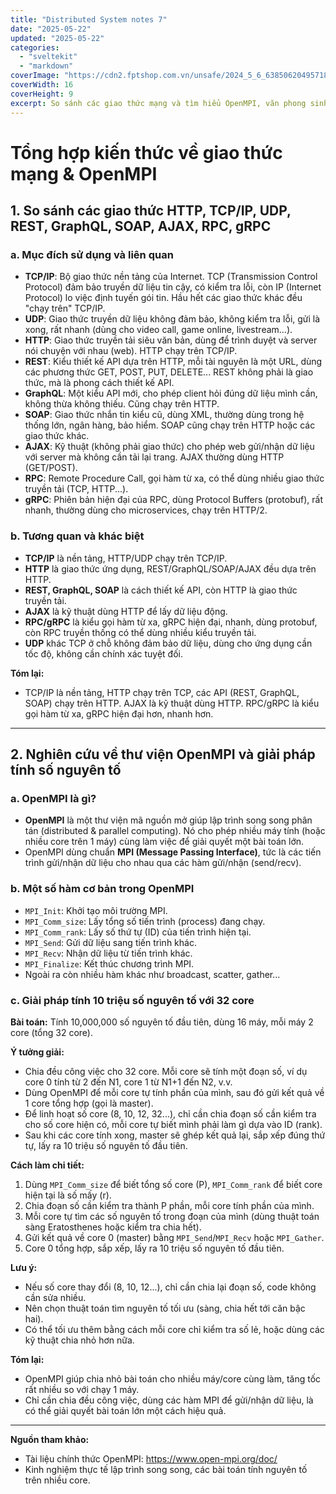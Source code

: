 ```yaml
---
title: "Distributed System notes 7"
date: "2025-05-22"
updated: "2025-05-22"
categories:
  - "sveltekit"
  - "markdown"
coverImage: "https://cdn2.fptshop.com.vn/unsafe/2024_5_6_638506204957187926_rabbitmq_.jpg"
coverWidth: 16
coverHeight: 9
excerpt: So sánh các giao thức mạng và tìm hiểu OpenMPI, văn phong sinh viên.
---
```


# Tổng hợp kiến thức về giao thức mạng & OpenMPI

## 1. So sánh các giao thức HTTP, TCP/IP, UDP, REST, GraphQL, SOAP, AJAX, RPC, gRPC

### a. Mục đích sử dụng và liên quan

- **TCP/IP**: Bộ giao thức nền tảng của Internet. TCP (Transmission Control Protocol) đảm bảo truyền dữ liệu tin cậy, có kiểm tra lỗi, còn IP (Internet Protocol) lo việc định tuyến gói tin. Hầu hết các giao thức khác đều "chạy trên" TCP/IP.
- **UDP**: Giao thức truyền dữ liệu không đảm bảo, không kiểm tra lỗi, gửi là xong, rất nhanh (dùng cho video call, game online, livestream...).
- **HTTP**: Giao thức truyền tải siêu văn bản, dùng để trình duyệt và server nói chuyện với nhau (web). HTTP chạy trên TCP/IP.
- **REST**: Kiểu thiết kế API dựa trên HTTP, mỗi tài nguyên là một URL, dùng các phương thức GET, POST, PUT, DELETE... REST không phải là giao thức, mà là phong cách thiết kế API.
- **GraphQL**: Một kiểu API mới, cho phép client hỏi đúng dữ liệu mình cần, không thừa không thiếu. Cũng chạy trên HTTP.
- **SOAP**: Giao thức nhắn tin kiểu cũ, dùng XML, thường dùng trong hệ thống lớn, ngân hàng, bảo hiểm. SOAP cũng chạy trên HTTP hoặc các giao thức khác.
- **AJAX**: Kỹ thuật (không phải giao thức) cho phép web gửi/nhận dữ liệu với server mà không cần tải lại trang. AJAX thường dùng HTTP (GET/POST).
- **RPC**: Remote Procedure Call, gọi hàm từ xa, có thể dùng nhiều giao thức truyền tải (TCP, HTTP...).
- **gRPC**: Phiên bản hiện đại của RPC, dùng Protocol Buffers (protobuf), rất nhanh, thường dùng cho microservices, chạy trên HTTP/2.

### b. Tương quan và khác biệt

- **TCP/IP** là nền tảng, HTTP/UDP chạy trên TCP/IP.
- **HTTP** là giao thức ứng dụng, REST/GraphQL/SOAP/AJAX đều dựa trên HTTP.
- **REST, GraphQL, SOAP** là cách thiết kế API, còn HTTP là giao thức truyền tải.
- **AJAX** là kỹ thuật dùng HTTP để lấy dữ liệu động.
- **RPC/gRPC** là kiểu gọi hàm từ xa, gRPC hiện đại, nhanh, dùng protobuf, còn RPC truyền thống có thể dùng nhiều kiểu truyền tải.
- **UDP** khác TCP ở chỗ không đảm bảo dữ liệu, dùng cho ứng dụng cần tốc độ, không cần chính xác tuyệt đối.

**Tóm lại:**
- TCP/IP là nền tảng, HTTP chạy trên TCP, các API (REST, GraphQL, SOAP) chạy trên HTTP. AJAX là kỹ thuật dùng HTTP. RPC/gRPC là kiểu gọi hàm từ xa, gRPC hiện đại hơn, nhanh hơn.

---

## 2. Nghiên cứu về thư viện OpenMPI và giải pháp tính số nguyên tố

### a. OpenMPI là gì?

- **OpenMPI** là một thư viện mã nguồn mở giúp lập trình song song phân tán (distributed & parallel computing). Nó cho phép nhiều máy tính (hoặc nhiều core trên 1 máy) cùng làm việc để giải quyết một bài toán lớn.
- OpenMPI dùng chuẩn **MPI (Message Passing Interface)**, tức là các tiến trình gửi/nhận dữ liệu cho nhau qua các hàm gửi/nhận (send/recv).

### b. Một số hàm cơ bản trong OpenMPI

- `MPI_Init`: Khởi tạo môi trường MPI.
- `MPI_Comm_size`: Lấy tổng số tiến trình (process) đang chạy.
- `MPI_Comm_rank`: Lấy số thứ tự (ID) của tiến trình hiện tại.
- `MPI_Send`: Gửi dữ liệu sang tiến trình khác.
- `MPI_Recv`: Nhận dữ liệu từ tiến trình khác.
- `MPI_Finalize`: Kết thúc chương trình MPI.
- Ngoài ra còn nhiều hàm khác như broadcast, scatter, gather...

### c. Giải pháp tính 10 triệu số nguyên tố với 32 core

**Bài toán:** Tính 10,000,000 số nguyên tố đầu tiên, dùng 16 máy, mỗi máy 2 core (tổng 32 core).

**Ý tưởng giải:**
- Chia đều công việc cho 32 core. Mỗi core sẽ tính một đoạn số, ví dụ core 0 tính từ 2 đến N1, core 1 từ N1+1 đến N2, v.v.
- Dùng OpenMPI để mỗi core tự tính phần của mình, sau đó gửi kết quả về 1 core tổng hợp (gọi là master).
- Để linh hoạt số core (8, 10, 12, 32...), chỉ cần chia đoạn số cần kiểm tra cho số core hiện có, mỗi core tự biết mình phải làm gì dựa vào ID (rank).
- Sau khi các core tính xong, master sẽ ghép kết quả lại, sắp xếp đúng thứ tự, lấy ra 10 triệu số nguyên tố đầu tiên.

**Cách làm chi tiết:**
1. Dùng `MPI_Comm_size` để biết tổng số core (P), `MPI_Comm_rank` để biết core hiện tại là số mấy (r).
2. Chia đoạn số cần kiểm tra thành P phần, mỗi core tính phần của mình.
3. Mỗi core tự tìm các số nguyên tố trong đoạn của mình (dùng thuật toán sàng Eratosthenes hoặc kiểm tra chia hết).
4. Gửi kết quả về core 0 (master) bằng `MPI_Send`/`MPI_Recv` hoặc `MPI_Gather`.
5. Core 0 tổng hợp, sắp xếp, lấy ra 10 triệu số nguyên tố đầu tiên.

**Lưu ý:**
- Nếu số core thay đổi (8, 10, 12...), chỉ cần chia lại đoạn số, code không cần sửa nhiều.
- Nên chọn thuật toán tìm nguyên tố tối ưu (sàng, chia hết tới căn bậc hai).
- Có thể tối ưu thêm bằng cách mỗi core chỉ kiểm tra số lẻ, hoặc dùng các kỹ thuật chia nhỏ hơn nữa.

**Tóm lại:**
- OpenMPI giúp chia nhỏ bài toán cho nhiều máy/core cùng làm, tăng tốc rất nhiều so với chạy 1 máy.
- Chỉ cần chia đều công việc, dùng các hàm MPI để gửi/nhận dữ liệu, là có thể giải quyết bài toán lớn một cách hiệu quả.

---

**Nguồn tham khảo:**
- Tài liệu chính thức OpenMPI: https://www.open-mpi.org/doc/
- Kinh nghiệm thực tế lập trình song song, các bài toán tính nguyên tố trên nhiều core.



